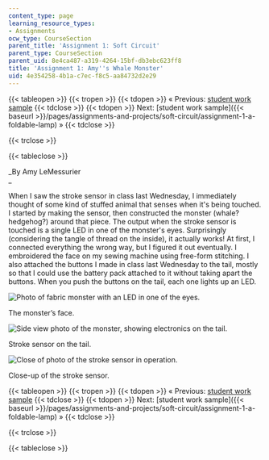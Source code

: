 ```yaml
---
content_type: page
learning_resource_types:
- Assignments
ocw_type: CourseSection
parent_title: 'Assignment 1: Soft Circuit'
parent_type: CourseSection
parent_uid: 8e4ca487-a319-4264-15bf-db3ebc623ff8
title: 'Assignment 1: Amy''s Whale Monster'
uid: 4e354258-4b1a-c7ec-f8c5-aa84732d2e29
---
```


{{< tableopen >}}
{{< tropen >}}
{{< tdopen >}}
« Previous: [student work sample](/courses/media-arts-and-sciences/mas-962-special-topics-new-textiles-spring-2010/assignments-and-projects/soft-circuit/assignment-1-usd-useless-safety-device-version-0.1)
{{< tdclose >}}
{{< tdopen >}}
Next: [student work sample]({{< baseurl >}}/pages/assignments-and-projects/soft-circuit/assignment-1-a-foldable-lamp) »
{{< tdclose >}}

{{< trclose >}}

{{< tableclose >}}

_By Amy LeMessurier  
_

When I saw the stroke sensor in class last Wednesday, I immediately thought of some kind of stuffed animal that senses when it's being touched. I started by making the sensor, then constructed the monster (whale? hedgehog?) around that piece. The output when the stroke sensor is touched is a single LED in one of the monster's eyes. Surprisingly (considering the tangle of thread on the inside), it actually works! At first, I connected everything the wrong way, but I figured it out eventually. I embroidered the face on my sewing machine using free-form stitching. I also attached the buttons I made in class last Wednesday to the tail, mostly so that I could use the battery pack attached to it without taking apart the buttons. When you push the buttons on the tail, each one lights up an LED.

![Photo of fabric monster with an LED in one of the eyes. ](/courses/media-arts-and-sciences/mas-962-special-topics-new-textiles-spring-2010/assignments-and-projects/soft-circuit/assignment-1-amys-whale-monster/IMG_0591.jpg)

The monster’s face.

![Side view photo of the monster, showing electronics on the tail.](/courses/media-arts-and-sciences/mas-962-special-topics-new-textiles-spring-2010/assignments-and-projects/soft-circuit/assignment-1-amys-whale-monster/IMG_0592.jpg)

Stroke sensor on the tail.

![Close of photo of the stroke sensor in operation.](/courses/media-arts-and-sciences/mas-962-special-topics-new-textiles-spring-2010/assignments-and-projects/soft-circuit/assignment-1-amys-whale-monster/IMG_0593.jpg)

Close-up of the stroke sensor.

{{< tableopen >}}
{{< tropen >}}
{{< tdopen >}}
« Previous: [student work sample](/courses/media-arts-and-sciences/mas-962-special-topics-new-textiles-spring-2010/assignments-and-projects/soft-circuit/assignment-1-usd-useless-safety-device-version-0.1)
{{< tdclose >}}
{{< tdopen >}}
Next: [student work sample]({{< baseurl >}}/pages/assignments-and-projects/soft-circuit/assignment-1-a-foldable-lamp) »
{{< tdclose >}}

{{< trclose >}}

{{< tableclose >}}